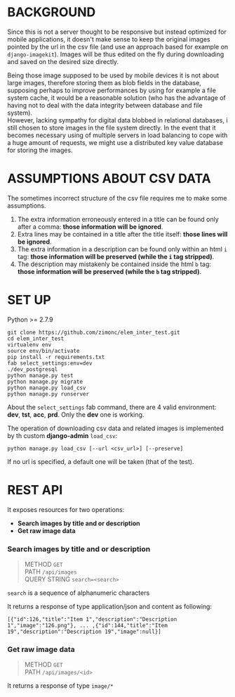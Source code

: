 # BACKGROUND

Since this is not a server thought to be responsive but instead optimized for mobile
applications, it doesn't make sense to keep the original images pointed by the url in the csv file
(and use an approach based for example on `django-imagekit`).
Images will be thus edited on the fly during downloading and saved on the desired size directly.

Being those image supposed to be used by mobile devices it is not about large images,
therefore storing  them as blob fields in the database, supposing perhaps to improve performances
by using for example a file system cache, it would be a reasonable solution (who has the advantage of having not to deal with the data integrity between database and file system).  
However, lacking sympathy for digital data blobbed in relational databases, i still chosen to store images in the file system directly.
In the event that it becomes necessary using of multiple servers in load balancing to cope with a huge amount of requests,
we might use a distributed key value database for storing the images.

# ASSUMPTIONS ABOUT CSV DATA

The sometimes incorrect structure of the csv file requires me to make some assumptions.

1. The extra information erroneously entered in a title can be found only after a comma: **those information will be ignored**.  
2. Extra lines may be contained in a title after the title itself: **those lines will be ignored**.  
3. The extra information in a description can be found only within an html `i` tag: **those information will be preserved (while the `i` tag stripped)**.  
4. The description may mistakenly be contained inside the html `b` tag: **those information will be preserved (while the `b` tag stripped)**.  

# SET UP

Python >= 2.7.9

`git clone https://github.com/zimonc/elem_inter_test.git`  
`cd elem_inter_test`  
`virtualenv env`  
`source env/bin/activate`  
`pip install -r requirements.txt`  
`fab select_settings:env=dev`  
`./dev_postgresql`  
`python manage.py test`  
`python manage.py migrate`  
`python manage.py load_csv`  
`python manage.py runserver`  

About the `select_settings` fab command, there are 4 valid environment: **dev**, **tst**, **acc**, **prd**.
Only the **dev** one is working.

The operation of downloading csv data and related images is implemented by th custom **django-admin** `load_csv`:

`python manage.py load_csv [--url <csv_url>] [--preserve]`

If no url is specified, a default one will be taken (that of the test).


# REST API

It exposes resources for two operations:

  - **Search images by title and or description**
  - **Get raw image data**

### Search images by title and or description

> METHOD `GET`  
> PATH `/api/images`  
>  QUERY STRING `search=<search>`

`search` is a sequence of alphanumeric characters

It returns a response of type application/json and content as following:

`[{"id":126,"title":"Item 1","description":"Description 1","image":"126.png"}, ... ,{"id":144,"title":"Item 19","description":"Description 19","image":null}]`

### Get raw image data

> METHOD `GET`  
> PATH `/api/images/<id>`

It returns a response of type `image/*`
